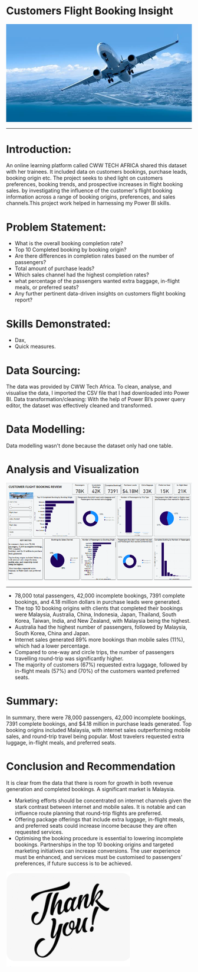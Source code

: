 # Customers Flight Booking Insight

![](flight.png)
___

# Introduction: 

An online learning platform called CWW TECH AFRICA shared this dataset with her trainees. It included data on customers bookings, purchase leads, booking origin etc. The project seeks to shed light on customers preferences, booking trends, and prospective increases in flight booking sales. by investigating the influence of the customer's flight booking information across a range of booking origins, preferences, and sales channels.This project work helped in harnessing my Power BI skills.

# Problem Statement:

- What is the overall booking completion rate? 
- Top 10 Completed booking by booking origin?
- Are there differences in completion rates based on the number of passengers?
- Total amount of purchase leads? 
- Which sales channel had the highest completion rates? 
- what percentage of the passengers wanted extra baggage, in-flight meals, or preferred seats?
- Any further pertinent data-driven insights on customers flight booking report?

# Skills Demonstrated: 
- Dax,
- Quick measures.
   
# Data Sourcing: 

The data was provided by CWW Tech Africa. To clean, analyse, and visualise the data, I imported the CSV file that I had downloaded into Power BI.
Data transformation/cleaning: With the help of Power BI’s power query editor, the dataset was effectively cleaned and transformed.

# Data Modelling: 

Data modelling wasn't done because the dataset only had one table.

# Analysis and Visualization

![](Customer_flight.PNG)
___

- 78,000 total passengers, 42,000 incomplete bookings, 7391 complete bookings, and 4.18 million dollars in purchase leads were generated.
- The top 10 booking origins with clients that completed their bookings were Malaysia, Australia, China, Indonesia, Japan, Thailand, South Korea, Taiwan, India, and New Zealand, with Malaysia being the highest.
- Australia had the highest number of passengers, followed by Malaysia, South Korea, China and Japan.
- Internet sales generated 89% more bookings than mobile sales (11%), which had a lower percentage.
- Compared to one-way and circle trips, the number of passengers travelling round-trip was significantly higher.
- The majority of customers (67%) requested extra luggage, followed by in-flight meals (57%) and (70%) of the customers wanted preferred seats.

# Summary:

In summary, there were 78,000 passengers, 42,000 incomplete bookings, 7391 complete bookings, and $4.18 million in purchase leads generated. Top booking origins included Malaysia, with internet sales outperforming mobile sales, and round-trip travel being popular. Most travelers requested extra luggage, in-flight meals, and preferred seats.

# Conclusion and Recommendation

It is clear from the data that there is room for growth in both revenue generation and completed bookings. A significant market is Malaysia. 

- Marketing efforts should be concentrated on internet channels given the stark contrast between internet and mobile sales. It is notable and can influence route planning that round-trip flights are preferred.
- Offering package offerings that include extra luggage, in-flight meals, and preferred seats could increase income because they are often requested services. 
- Optimising the booking procedure is essential to lowering incomplete bookings. Partnerships in the top 10 booking origins and targeted marketing initiatives can increase conversions. The user experience must be enhanced, and services must be customised to passengers’ preferences, if future success is to be achieved.

![](Thank_you.png)
